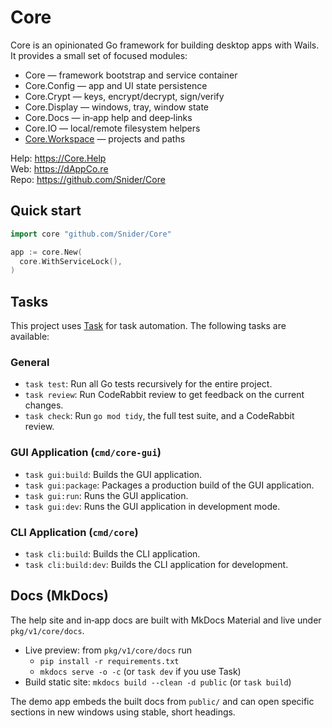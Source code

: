 # Core

Core is an opinionated Go framework for building desktop apps with Wails. It provides a small set of focused modules:

- Core — framework bootstrap and service container
- Core.Config — app and UI state persistence
- Core.Crypt — keys, encrypt/decrypt, sign/verify
- Core.Display — windows, tray, window state
- Core.Docs — in‑app help and deep‑links
- Core.IO — local/remote filesystem helpers
- [Core.Workspace](https://core.help/) — projects and paths

Help: https://Core.Help \
Web: https://dAppCo.re \
Repo: https://github.com/Snider/Core

## Quick start
```go
import core "github.com/Snider/Core"

app := core.New(
  core.WithServiceLock(),
)
```

## Tasks

This project uses [Task](https://taskfile.dev/) for task automation. The following tasks are available:

### General

- `task test`: Run all Go tests recursively for the entire project.
- `task review`: Run CodeRabbit review to get feedback on the current changes.
- `task check`: Run `go mod tidy`, the full test suite, and a CodeRabbit review.

### GUI Application (`cmd/core-gui`)

- `task gui:build`: Builds the GUI application.
- `task gui:package`: Packages a production build of the GUI application.
- `task gui:run`: Runs the GUI application.
- `task gui:dev`: Runs the GUI application in development mode.

### CLI Application (`cmd/core`)

- `task cli:build`: Builds the CLI application.
- `task cli:build:dev`: Builds the CLI application for development.

## Docs (MkDocs)
The help site and in‑app docs are built with MkDocs Material and live under `pkg/v1/core/docs`.

- Live preview: from `pkg/v1/core/docs` run
  - `pip install -r requirements.txt`
  - `mkdocs serve -o -c` (or `task dev` if you use Task)
- Build static site: `mkdocs build --clean -d public` (or `task build`)

The demo app embeds the built docs from `public/` and can open specific sections in new windows using stable, short headings.
